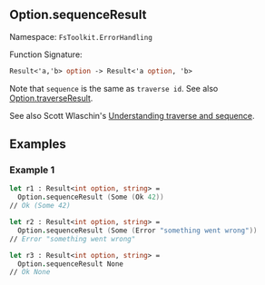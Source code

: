 ## Option.sequenceResult

Namespace: `FsToolkit.ErrorHandling`

Function Signature:

```fsharp
Result<'a,'b> option -> Result<'a option, 'b>
```

Note that `sequence` is the same as `traverse id`. See also [Option.traverseResult](traverseResult.md).

See also Scott Wlaschin's [Understanding traverse and sequence](https://fsharpforfunandprofit.com/posts/elevated-world-4/).

## Examples

### Example 1

```fsharp
let r1 : Result<int option, string> =
  Option.sequenceResult (Some (Ok 42))
// Ok (Some 42)

let r2 : Result<int option, string> =
  Option.sequenceResult (Some (Error "something went wrong"))
// Error "something went wrong"

let r3 : Result<int option, string> =
  Option.sequenceResult None
// Ok None
```